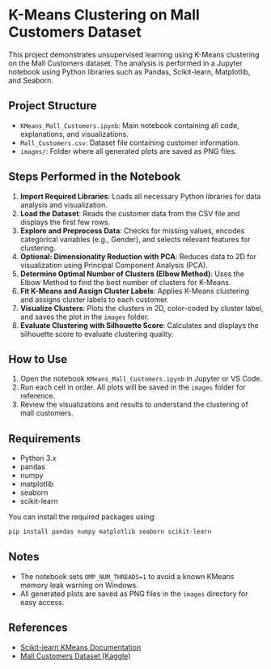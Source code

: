 # K-Means Clustering on Mall Customers Dataset

This project demonstrates unsupervised learning using K-Means clustering on the Mall Customers dataset. The analysis is performed in a Jupyter notebook using Python libraries such as Pandas, Scikit-learn, Matplotlib, and Seaborn.

## Project Structure
- `KMeans_Mall_Customers.ipynb`: Main notebook containing all code, explanations, and visualizations.
- `Mall_Customers.csv`: Dataset file containing customer information.
- `images/`: Folder where all generated plots are saved as PNG files.

## Steps Performed in the Notebook
1. **Import Required Libraries**: Loads all necessary Python libraries for data analysis and visualization.
2. **Load the Dataset**: Reads the customer data from the CSV file and displays the first few rows.
3. **Explore and Preprocess Data**: Checks for missing values, encodes categorical variables (e.g., Gender), and selects relevant features for clustering.
4. **Optional: Dimensionality Reduction with PCA**: Reduces data to 2D for visualization using Principal Component Analysis (PCA).
5. **Determine Optimal Number of Clusters (Elbow Method)**: Uses the Elbow Method to find the best number of clusters for K-Means.
6. **Fit K-Means and Assign Cluster Labels**: Applies K-Means clustering and assigns cluster labels to each customer.
7. **Visualize Clusters**: Plots the clusters in 2D, color-coded by cluster label, and saves the plot in the `images` folder.
8. **Evaluate Clustering with Silhouette Score**: Calculates and displays the silhouette score to evaluate clustering quality.

## How to Use
1. Open the notebook `KMeans_Mall_Customers.ipynb` in Jupyter or VS Code.
2. Run each cell in order. All plots will be saved in the `images` folder for reference.
3. Review the visualizations and results to understand the clustering of mall customers.

## Requirements
- Python 3.x
- pandas
- numpy
- matplotlib
- seaborn
- scikit-learn

You can install the required packages using:
```bash
pip install pandas numpy matplotlib seaborn scikit-learn
```

## Notes
- The notebook sets `OMP_NUM_THREADS=1` to avoid a known KMeans memory leak warning on Windows.
- All generated plots are saved as PNG files in the `images` directory for easy access.

## References
- [Scikit-learn KMeans Documentation](https://scikit-learn.org/stable/modules/generated/sklearn.cluster.KMeans.html)
- [Mall Customers Dataset (Kaggle)](https://www.kaggle.com/vjchoudhary7/customer-segmentation-tutorial)
